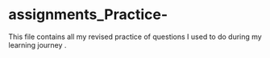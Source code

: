 # assignments_Practice-
This file contains all my revised practice of questions I used to do during  my learning journey .
